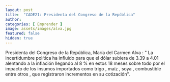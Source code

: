 ```yaml
---
layout: post
title:  "CADE21: Presidenta del Congreso de la República" 
author: 
categories: [ Emprender ]
image: assets/images/alva.jpg
featured: false
hidden: true
---
```


Presidenta del Congreso de la República, María del Carmen Alva : " La incertidumbre política ha influido para que el dólar subiera de 3.39 a 4.01 alentando a la inflación llegando al 8 % en estos 18 meses sobre todo por el impacto de los insumos importados como trigo , maíz , soya , combustible entre otros , que registraron incrementos en su cotización".




<!-- #### So how do we do spoilers?

```html
<span class="spoiler">My hidden paragraph here.</span>
``` -->
